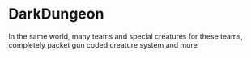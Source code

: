 # DarkDungeon
In the same world, many teams and special creatures for these teams, completely packet gun coded creature system and more
